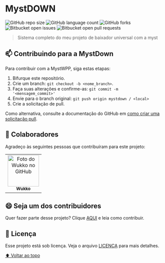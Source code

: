 # MystDOWN

<!---Esses são exemplos. Veja https://shields.io para outras pessoas ou para personalizar este conjunto de escudos. Você pode querer incluir dependências, status do projeto e informações de licença aqui--->

![GitHub repo size](https://img.shields.io/github/repo-size/gahtee/mystdown?style=for-the-badge)
![GitHub language count](https://img.shields.io/github/languages/count/Gahtee/mystdown?style=for-the-badge)
![GitHub forks](https://img.shields.io/github/forks/Gahtee/mystdown?style=for-the-badge)
![Bitbucket open issues](https://img.shields.io/bitbucket/issues/Gahtee/mystdown?style=for-the-badge)
![Bitbucket open pull requests](https://img.shields.io/bitbucket/pr-raw/Gahtee/mystdown?style=for-the-badge)

> Sistema completo do meu projeto de baixador universal com a myst

## 📫 Contribuindo para a MystDown
<!---Se o seu README for longo ou se você tiver algum processo ou etapas específicas que deseja que os contribuidores sigam, considere a criação de um arquivo CONTRIBUTING.md separado--->
Para contribuir com a MystWPP, siga estas etapas:

1. Bifurque este repositório.
2. Crie um branch: `git checkout -b <nome_branch>`.
3. Faça suas alterações e confirme-as: `git commit -m '<mensagem_commit>'`
4. Envie para o branch original: `git push origin mystdown / <local>`
5. Crie a solicitação de pull.

Como alternativa, consulte a documentação do GitHub em [como criar uma solicitação pull](https://help.github.com/en/github/collaborating-with-issues-and-pull-requests/creating-a-pull-request).

## 🤝 Colaboradores

Agradeço às seguintes pessoas que contribuíram para este projeto:

<table>
  <tr>
    <td align="center">
      <a href="https://github.com/wukko">
        <img src="https://avatars3.githubusercontent.com/u/71202418" width="100px;" alt="Foto do Wukko no GitHub"/><br>
        <sub>
          <b>Wukko</b>
        </sub>
      </a>
     </td>
  </tr>
</table>


## 😄 Seja um dos contribuidores<br>

Quer fazer parte desse projeto? Clique [AQUI](CONTRIBUTING.md) e leia como contribuir.

## 📝 Licença

Esse projeto está sob licença. Veja o arquivo [LICENÇA](LICENSE.md) para mais detalhes.

[⬆ Voltar ao topo](#MystDown)<br>
